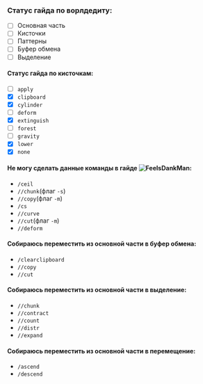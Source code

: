 ### Статус гайда по ворлдедиту:
- [ ] Основная часть
- [ ] Кисточки
- [ ] Паттерны
- [ ] Буфер обмена
- [ ] Выделение
#### Статус гайда по кисточкам:
- [ ] `apply`
- [x] `clipboard`
- [x] `cylinder`
- [ ] `deform`
- [x] `extinguish`
- [ ] `forest`
- [ ] `gravity`
- [x] `lower`
- [x] `none`
#### Не могу сделать данные команды в гайде ![FeelsDankMan](https://cdn.frankerfacez.com/emoticon/167677/1):
- `/ceil`
- `//chunk`(флаг `-s`)
- `//copy`(флаг `-m`)
- `/cs`
- `//curve`
- `//cut`(флаг `-m`)
- `//deform`
#### Собираюсь переместить из основной части в буфер обмена:
- `/clearclipboard`
- `//copy`
- `//cut`
#### Собираюсь переместить из основной части в выделение:
- `//chunk`
- `//contract`
- `//count`
- `//distr`
- `//expand`
#### Собираюсь переместить из основной части в перемещение:
- `/ascend`
- `/descend`
